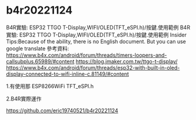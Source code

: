 # b4r20221124
B4R實驗: ESP32 TTGO T-Display,WIFI/OLED(TFT_eSPI.h)/按鍵.使用範例
B4R實驗: ESP32 TTGO T-Display,WIFI/OLED(TFT_eSPI.h)/按鍵.使用範例
Insider Tips:Because of the ability, there is no English document. But you can use google translate
參考資料:
https://www.b4x.com/android/forum/threads/timers-loopers-and-callsubplus.65989/#content
https://blog.jmaker.com.tw/ttgo-t-display/
https://www.b4x.com/android/forum/threads/esp32-with-built-in-oled-display-connected-to-wifi-inline-c.81149/#content



1.有使用那
ESP8266WiFi 
TFT_eSPI.h


2.B4R實際運作



https://github.com/eric19740521/b4r20221124
